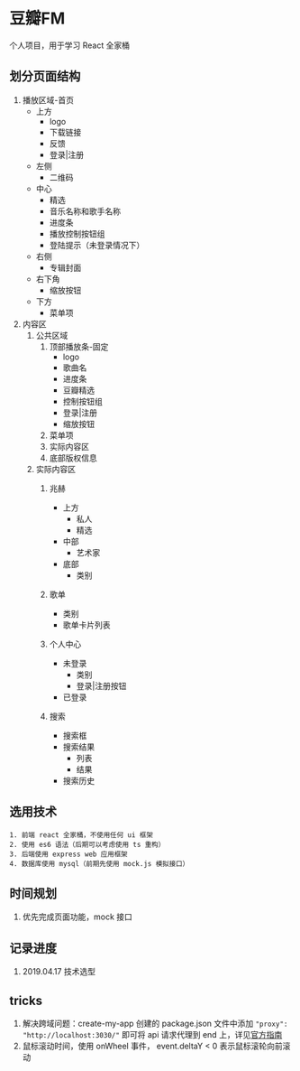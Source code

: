 # 豆瓣FM

个人项目，用于学习 React 全家桶

## 划分页面结构

1. 播放区域-首页
    - 上方
        - logo
        - 下载链接
        - 反馈
        - 登录|注册
    - 左侧
        - 二维码
    - 中心
        - 精选
        - 音乐名称和歌手名称
        - 进度条
        - 播放控制按钮组
        - 登陆提示（未登录情况下）
    - 右侧
        - 专辑封面
    - 右下角
        - 缩放按钮
    - 下方
        - 菜单项
2. 内容区
    1. 公共区域
        1. 顶部播放条-固定
            - logo
            - 歌曲名
            - 进度条
            - 豆瓣精选
            - 控制按钮组
            - 登录|注册
            - 缩放按钮
        2. 菜单项
        3. 实际内容区
        4. 底部版权信息
    2. 实际内容区
        1. 兆赫
            - 上方
                - 私人
                - 精选
            - 中部
                - 艺术家
            - 底部
                - 类别
        2. 歌单
            - 类别
            - 歌单卡片列表
        3. 个人中心
            - 未登录
                - 类别
                - 登录|注册按钮
            - 已登录

        4. 搜索
            - 搜索框
            - 搜索结果
                - 列表
                - 结果
            - 搜索历史

## 选用技术

    1. 前端 react 全家桶，不使用任何 ui 框架
    2. 使用 es6 语法（后期可以考虑使用 ts 重构）
    3. 后端使用 express web 应用框架
    4. 数据库使用 mysql（前期先使用 mock.js 模拟接口）

## 时间规划

1. 优先完成页面功能，mock 接口

## 记录进度

1. 2019.04.17 技术选型

## tricks

1. 解决跨域问题：create-my-app 创建的 package.json 文件中添加 ` "proxy": "http://localhost:3030/" ` 即可将 api 请求代理到 end 上，详见[官方指南](https://facebook.github.io/create-react-app/docs/proxying-api-requests-in-development)
2. 鼠标滚动时间，使用 onWheel 事件， event.deltaY < 0 表示鼠标滚轮向前滚动